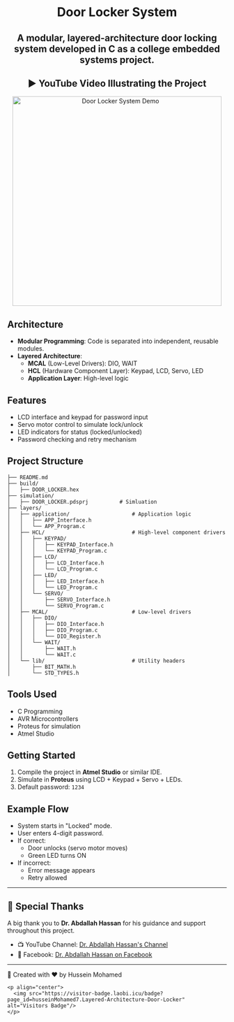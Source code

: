 <h1 align="center">Door Locker System</h1>

<h2 align="center">A modular, layered-architecture door locking system developed in C as a college embedded systems project.</h2>

<h2 align="center">▶️ YouTube Video Illustrating the Project</h2>

<p align="center">
  <a href="https://youtu.be/L7Uvak6_KpI">
    <img src="https://img.youtube.com/vi/L7Uvak6_KpI/0.jpg" alt="Door Locker System Demo" width="480">
  </a>
</p>


## Architecture

- **Modular Programming**: Code is separated into independent, reusable modules.
- **Layered Architecture**:
  - **MCAL** (Low-Level Drivers): DIO, WAIT
  - **HCL** (Hardware Component Layer): Keypad, LCD, Servo, LED
  - **Application Layer**: High-level logic

## Features

- LCD interface and keypad for password input
- Servo motor control to simulate lock/unlock
- LED indicators for status (locked/unlocked)
- Password checking and retry mechanism


## Project Structure

```
├── README.md     
├── build/                    
│   ├── DOOR_LOCKER.hex
├── simulation/                    
│   ├── DOOR_LOCKER.pdsprj          # Simluation
├── layers/
│   ├── application/                    # Application logic  
│   │   ├── APP_Interface.h  
│   │   └── APP_Program.c  
│   ├── HCL/                            # High-level component drivers  
│   │   ├── KEYPAD/  
│   │   │   ├── KEYPAD_Interface.h  
│   │   │   └── KEYPAD_Program.c  
│   │   ├── LCD/  
│   │   │   ├── LCD_Interface.h  
│   │   │   └── LCD_Program.c  
│   │   ├── LED/  
│   │   │   ├── LED_Interface.h  
│   │   │   └── LED_Program.c  
│   │   └── SERVO/  
│   │       ├── SERVO_Interface.h  
│   │       └── SERVO_Program.c  
│   ├── MCAL/                           # Low-level drivers  
│   │   ├── DIO/  
│   │   │   ├── DIO_Interface.h  
│   │   │   ├── DIO_Program.c  
│   │   │   └── DIO_Register.h  
│   │   └── WAIT/  
│   │       ├── WAIT.h  
│   │       └── WAIT.c  
│   └── lib/                            # Utility headers  
│       ├── BIT_MATH.h  
│       └── STD_TYPES.h 
```
## Tools Used

- C Programming
- AVR Microcontrollers
- Proteus for simulation
- Atmel Studio

## Getting Started

1. Compile the project in **Atmel Studio** or similar IDE.
2. Simulate in **Proteus** using LCD + Keypad + Servo + LEDs.
3. Default password: `1234`

## Example Flow

- System starts in "Locked" mode.
- User enters 4-digit password.
- If correct:
  - Door unlocks (servo motor moves)
  - Green LED turns ON
- If incorrect:
  - Error message appears
  - Retry allowed

---
## 🙏 Special Thanks

A big thank you to **Dr. Abdallah Hassan** for his guidance and support throughout this project.

- 📺 YouTube Channel: [Dr. Abdallah Hassan's Channel](https://www.youtube.com/@channel_name)
- 📘 Facebook: [Dr. Abdallah Hassan on Facebook](https://www.facebook.com/AbdallahHassanCSE)

---
📌 Created with ❤️ by Hussein Mohamed

```
<p align="center">
  <img src="https://visitor-badge.laobi.icu/badge?page_id=husseinMohamed7.Layered-Architecture-Door-Locker" alt="Visitors Badge"/>
</p>
